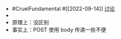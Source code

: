 - #CruelFundamental #[[2022-09-14]] [讨论](https://github.com/CYZH1307/CruelFundamental/tree/main/homework/202209/14)
-
- 原理上：没区别
- 事实上：POST 使用 body 传递一些不便